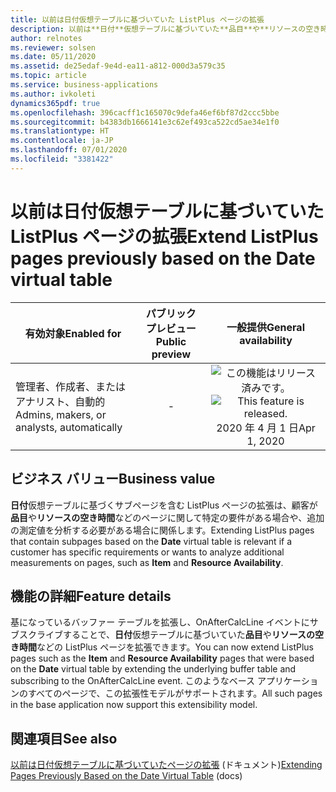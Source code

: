 ```yaml
---
title: 以前は日付仮想テーブルに基づいていた ListPlus ページの拡張
description: 以前は**日付**仮想テーブルに基づいていた**品目**や**リソースの空き時間** などの ListPlus ページを拡張できるようになりました。
author: relnotes
ms.reviewer: solsen
ms.date: 05/11/2020
ms.assetid: de25edaf-9e4d-ea11-a812-000d3a579c35
ms.topic: article
ms.service: business-applications
ms.author: ivkoleti
dynamics365pdf: true
ms.openlocfilehash: 396cacff1c165070c9defa46ef6bf87d2ccc5bbe
ms.sourcegitcommit: b4383db1666141e3c62ef493ca522cd5ae34e1f0
ms.translationtype: HT
ms.contentlocale: ja-JP
ms.lasthandoff: 07/01/2020
ms.locfileid: "3381422"
---
```

# <a name="extend-listplus-pages-previously-based-on-the-date-virtual-table"></a><span data-ttu-id="876d1-103">以前は日付仮想テーブルに基づいていた ListPlus ページの拡張</span><span class="sxs-lookup"><span data-stu-id="876d1-103">Extend ListPlus pages previously based on the Date virtual table</span></span>


| <span data-ttu-id="876d1-104">有効対象</span><span class="sxs-lookup"><span data-stu-id="876d1-104">Enabled for</span></span>    |  <span data-ttu-id="876d1-105">パブリック プレビュー</span><span class="sxs-lookup"><span data-stu-id="876d1-105">Public preview</span></span> | <span data-ttu-id="876d1-106">一般提供</span><span class="sxs-lookup"><span data-stu-id="876d1-106">General availability</span></span> | 
| ---------- | :----------: |:----------: |
|<span data-ttu-id="876d1-107">管理者、作成者、またはアナリスト、自動的</span><span class="sxs-lookup"><span data-stu-id="876d1-107">Admins, makers, or analysts, automatically</span></span>|-| <span data-ttu-id="876d1-108">![この機能はリリース済みです。](/dynamics365-release-plan/media/green-checkmark.png "この機能はリリース済みです。")</span><span class="sxs-lookup"><span data-stu-id="876d1-108">![This feature is released.](/dynamics365-release-plan/media/green-checkmark.png "This feature is released.")</span></span> <span data-ttu-id="876d1-109">2020 年 4 月 1 日</span><span class="sxs-lookup"><span data-stu-id="876d1-109">Apr 1, 2020</span></span>|


## <a name="business-value"></a><span data-ttu-id="876d1-110">ビジネス バリュー</span><span class="sxs-lookup"><span data-stu-id="876d1-110">Business value</span></span>
<!-- bv start -->
<span data-ttu-id="876d1-111">**日付**仮想テーブルに基づくサブページを含む ListPlus ページの拡張は、顧客が**品目**や**リソースの空き時間**などのページに関して特定の要件がある場合や、追加の測定値を分析する必要がある場合に関係します。</span><span class="sxs-lookup"><span data-stu-id="876d1-111">Extending ListPlus pages that contain subpages based on the **Date** virtual table is relevant if a customer has specific requirements or wants to analyze additional measurements on pages, such as **Item** and **Resource Availability**.</span></span>
<!-- bv end -->



## <a name="feature-details"></a><span data-ttu-id="876d1-112">機能の詳細</span><span class="sxs-lookup"><span data-stu-id="876d1-112">Feature details</span></span>
<!--feature detail start -->
<span data-ttu-id="876d1-113">基になっているバッファー テーブルを拡張し、OnAfterCalcLine イベントにサブスクライブすることで、**日付**仮想テーブルに基づいていた**品目**や**リソースの空き時間**などの ListPlus ページを拡張できます。</span><span class="sxs-lookup"><span data-stu-id="876d1-113">You can now extend ListPlus pages such as the **Item** and **Resource Availability** pages that were based on the **Date** virtual table by extending the underlying buffer table and subscribing to the OnAfterCalcLine event.</span></span> <span data-ttu-id="876d1-114">このようなベース アプリケーションのすべてのページで、この拡張性モデルがサポートされます。</span><span class="sxs-lookup"><span data-stu-id="876d1-114">All such pages in the base application now support this extensibility model.</span></span>
<!--feature detail end -->










## <a name="see-also"></a><span data-ttu-id="876d1-115">関連項目</span><span class="sxs-lookup"><span data-stu-id="876d1-115">See also</span></span>

<!--docs start-->
<span data-ttu-id="876d1-116">[以前は日付仮想テーブルに基づいていたページの拡張](https://docs.microsoft.com/dynamics365/business-central/dev-itpro/developer/devenv-extend-pages-based-on-date-virtual-table) (ドキュメント)</span><span class="sxs-lookup"><span data-stu-id="876d1-116">[Extending Pages Previously Based on the Date Virtual Table](https://docs.microsoft.com/dynamics365/business-central/dev-itpro/developer/devenv-extend-pages-based-on-date-virtual-table) (docs)</span></span>
<!--docs end-->
